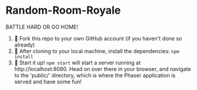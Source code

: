 # Random-Room-Royale

BATTLE HARD OR GO HOME!

1. 🍴 Fork this repo to your own GitHub account (if you haven't done so already)
2. 🐑 After cloning to your local machine, install the dependencies: `npm install`
3. 🚀 Start it up! `npm start` will start a server running at http://localhost:8080. Head on over there in your browser, and navigate to the 'public/' directory, which is where the Phaser application is served and have some fun!
